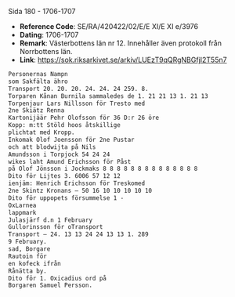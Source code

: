 Sida 180 - 1706-1707

- **Reference Code**: SE/RA/420422/02/E/E XI/E XI e/3976
- **Dating**: 1706-1707
- **Remark**: Västerbottens län nr 12. Innehåller även protokoll från Norrbottens län.
- **Link**: [https://sok.riksarkivet.se/arkiv/LUEzT9qQRgNBGfjI2T55n7 ](https://sok.riksarkivet.se/arkiv/LUEzT9qQRgNBGfjI2T55n7 )

```txt linenums="1"
Personernas Nampn
som Sakfälta ähro
Transport 20. 20. 20. 24. 24. 24 259. 8.
Torparen Kånan Burnila sammaledes de 1. 21 21 13 1. 21 13
Torpenjaur Lars Nillsson för Tresto med
2ne Skiätz Renna
Kartonijäär Pehr Olofsson för 36 D:r 26 öre
Kopp: m:tt Stöld hoos åtskillige
plichtat med Kropp.
Inkomak Olof Joensson för 2ne Pustar
och att blodwijta på Nils
Amundsson i Torpjock 54 24 24
wikes laht Amund Erichsson för Påst
på Olof Jönsson i Jockmaks 8 8 8 8 8 8 8 8 8 8 8 8 8 8
Dito för Lijtes 3. 6006 57 12 12
ienjäm: Henrich Erichsson för Treskomed
2ne Skintz Kronans — 50 16 10 10 10 10 10
Dito för uppopets försummelse 1 -
OxLarnea
lappmark
Julasjärf d.n 1 February
Gullorinsson för oTransport
Transport — 24. 13 13 24 24 13 13 1. 289
9 February.
sad, Borgare
Rautoin för
en kofeck ifrån
Rånätta by.
Dito för 1. Oxicadius ord på
Borgaren Samuel Persson.
```
